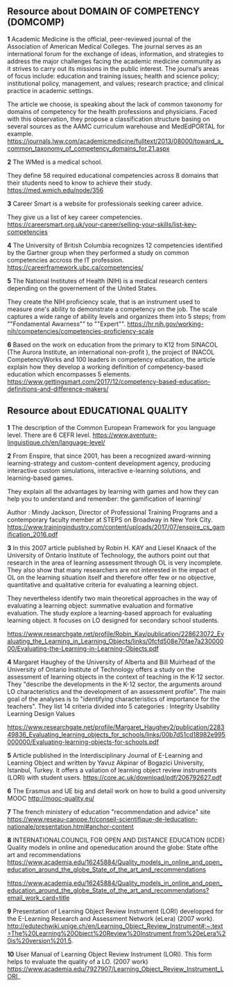 
## Resource about DOMAIN OF COMPETENCY (DOMCOMP)

**1** Academic Medicine is the official, peer-reviewed journal of the Association of American Medical Colleges. The journal serves as an international forum for the exchange of ideas, information, and strategies to address the major challenges facing the academic medicine community as it strives to carry out its missions in the public interest. The journal’s areas of focus include: education and training issues; health and science policy; institutional policy, management, and values; research practice; and clinical practice in academic settings.

The article we choose, is speaking about the lack of common taxonomy for domains of competency for the health professions and physicians.
Faced with this observation, they propose a classification structure basing on several sources as the AAMC curriculum warehouse and MedEdPORTAL for example.
https://journals.lww.com/academicmedicine/fulltext/2013/08000/toward_a_common_taxonomy_of_competency_domains_for.21.aspx

**2** The WMed is a medical school.

They define 58 required educational competencies across 8 domains that their students need to know to achieve their study.
https://med.wmich.edu/node/356

**3** Career Smart is a website for professionals seeking career advice.

They give us a list of key career competencies.
https://careersmart.org.uk/your-career/selling-your-skills/list-key-competencies

**4** The University of British Columbia recognizes 12 competencies identified by the Gartner group when they performed a study on common competencies accross the IT profession.
https://careerframework.ubc.ca/competencies/

**5** The National Institutes of Health (NIH) is a medical research centers depending on the governement of the United States.

They create the NIH proficiency scale, that is an instrument used to measure one's ability to demonstrate a competency on the job. The scale captures a wide range of ability levels and organizes them into 5 steps; from ""Fondamental Awarness"" to ""Expert"".
https://hr.nih.gov/working-nih/competencies/competencies-proficiency-scale

**6** Based on the work on education from the primary to K12 from SINACOL (The Aurora Institute, an international non-profit ), the project of INACOL CompetencyWorks and 100 leaders in competency education, the article explain how they develop a working definition of competency-based education which encompasses 5 elements.
https://www.gettingsmart.com/2017/12/competency-based-education-definitions-and-difference-makers/

## Resource about EDUCATIONAL QUALITY

**1** The description of the Common European Framework for you language level. There are 6 CEFR level.
https://www.aventure-linguistique.ch/en/language-level/

**2** From Enspire, that since 2001, has been a recognized award-winning learning-strategy and custom-content development agency, producing interactive custom simulations, interactive e-learning solutions, and learning-based games.

They explain all the advantages by learning with games and how they can help you to understand and remember: the gamification of learning/

Author : Mindy Jackson, Director of Professional Training Programs and a contemporary faculty member at STEPS on Broadway in New York City.
https://www.trainingindustry.com/content/uploads/2017/07/enspire_cs_gamification_2016.pdf

**3** In this 2007 article published by Robin H. KAY and Liesel Knaack of the University of Ontario Institute of Technology, the authors point out that research in the area of learning assessment through OL is very incomplete. They also show that many researchers are not interested in the impact of OL on the learning situation itself and therefore offer few or no objective, quantitative and qualitative criteria for evaluating a learning object.

They nevertheless identify two main theoretical approaches in the way of evaluating a learning object: summative evaluation and formative evaluation.
The study explore a learning-based approach for evaluating learning object. It focuses on LO designed for secondary school students. 

https://www.researchgate.net/profile/Robin_Kay/publication/228623072_Evaluating_the_Learning_in_Learning_Objects/links/0fcfd508e70fae7a23000000/Evaluating-the-Learning-in-Learning-Objects.pdf

**4**
Margaret Haughey of the University of Alberta and Bill Muirhead of the University of Ontario Institute of Technology offers a study on the assessment of learning objects in the context of teaching in the K-12 sector. They "describe the developments in the K-12 sector, the arguments around LO characteristics and the development of an assessment profile". The main goal of the analyses is to "identifying characteristics of importance for the teachers". 
They list 14 criteria divided into 5 categories : 
Integrity
Usability
Learning
Design
Values

https://www.researchgate.net/profile/Margaret_Haughey2/publication/228349836_Evaluating_learning_objects_for_schools/links/00b7d51cd18982e995000000/Evaluating-learning-objects-for-schools.pdf

**5**
Article published in the Interdisciplinary Journal of E-Learning and Learning Object and written by Yavuz Akpinar of Bogazici University, Istanbul, Turkey. It offers a valiation of learning object review instruments (LORI) with student users. 
https://core.ac.uk/download/pdf/206792627.pdf

**6**
The Erasmus and UE big and detail work on how to build a good university MOOC
http://mooc-quality.eu/

**7**
The french ministery of education "recommendation and advice" site
https://www.reseau-canope.fr/conseil-scientifique-de-leducation-nationale/presentation.html#anchor-content

**8**
INTERNATIONALCOUNCIL FOR OPEN AND DISTANCE EDUCATION (ICDE)
Quality models in online and openeducation around the globe: State ofthe art and recommendations
https://www.academia.edu/16245884/Quality_models_in_online_and_open_education_around_the_globe_State_of_the_art_and_recommendations

https://www.academia.edu/16245884/Quality_models_in_online_and_open_education_around_the_globe_State_of_the_art_and_recommendations?email_work_card=title

**9**
Presentation of Learning Object Review Instrument (LORI) developped for the E-Learning Research and Assessment Network (eLera) (2007 work).
http://edutechwiki.unige.ch/en/Learning_Object_Review_Instrument#:~:text=The%20Learning%20Object%20Review%20Instrument,from%20eLera%20is%20version%201.5.

**10**
User Manual of Learning Object Review Instrument (LORI). This form helps to evaluate the quality of a LO. (2007 work)
https://www.academia.edu/7927907/Learning_Object_Review_Instrument_LORI_










